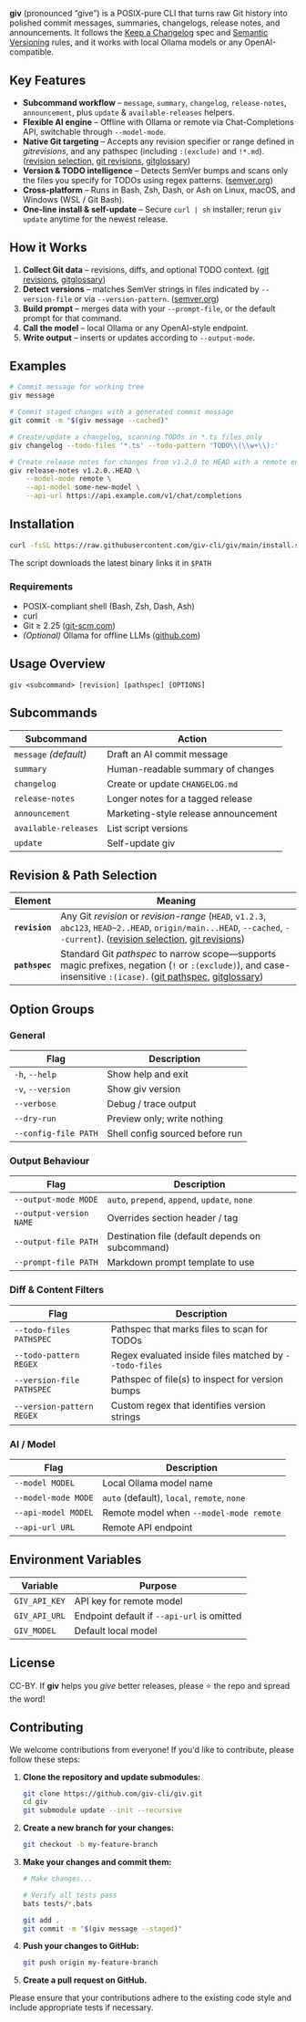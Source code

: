 **giv** (pronounced “give”) is a POSIX-pure CLI that turns raw Git history into polished commit messages, summaries, changelogs, release notes, and announcements. It follows the [Keep a Changelog][1] spec and [Semantic Versioning][2] rules, and it works with local Ollama models or any OpenAI-compatible. 


## Key Features

* **Subcommand workflow** – `message`, `summary`, `changelog`, `release-notes`, `announcement`, plus `update` & `available-releases` helpers.
* **Flexible AI engine** – Offline with Ollama or remote via Chat-Completions API, switchable through `--model-mode`.
* **Native Git targeting** – Accepts any revision specifier or range defined in *gitrevisions*, and any pathspec (including `:(exclude)` and `!*.md`). ([revision selection][7], [git revisions][5], [gitglossary][8])
* **Version & TODO intelligence** – Detects SemVer bumps and scans only the files you specify for TODOs using regex patterns. ([semver.org][2])
* **Cross-platform** – Runs in Bash, Zsh, Dash, or Ash on Linux, macOS, and Windows (WSL / Git Bash).
* **One-line install & self-update** – Secure `curl | sh` installer; rerun `giv update` anytime for the newest release.


## How it Works

1. **Collect Git data** – revisions, diffs, and optional TODO context. ([git revisions][7], [gitglossary][8])
2. **Detect versions** – matches SemVer strings in files indicated by `--version-file` or via `--version-pattern`. ([semver.org][2])
3. **Build prompt** – merges data with your `--prompt-file`, or the default prompt for that command.
4. **Call the model** – local Ollama or any OpenAI-style endpoint.
5. **Write output** – inserts or updates according to `--output-mode`.


## Examples

```bash
# Commit message for working tree
giv message

# Commit staged changes with a generated commit message
git commit -m "$(giv message --cached)"

# Create/update a changelog, scanning TODOs in *.ts files only
giv changelog --todo-files '*.ts' --todo-pattern 'TODO\\(\\w+\\):'

# Create release notes for changes from v1.2.0 to HEAD with a remote endpoint
giv release-notes v1.2.0..HEAD \
    --model-mode remote \
    --api-model some-new-model \
    --api-url https://api.example.com/v1/chat/completions
```


## Installation

```bash
curl -fsSL https://raw.githubusercontent.com/giv-cli/giv/main/install.sh | sh
```

The script downloads the latest binary links it in `$PATH`

### Requirements

* POSIX-compliant shell (Bash, Zsh, Dash, Ash)
* curl
* Git ≥ 2.25 ([git-scm.com][3])
* *(Optional)* Ollama for offline LLMs ([github.com][6])


## Usage Overview

```text
giv <subcommand> [revision] [pathspec] [OPTIONS]
```

## Subcommands

| Subcommand            | Action                               |
| --------------------- | ------------------------------------ |
| `message` *(default)* | Draft an AI commit message           |
| `summary`             | Human-readable summary of changes    |
| `changelog`           | Create or update `CHANGELOG.md`      |
| `release-notes`       | Longer notes for a tagged release    |
| `announcement`        | Marketing-style release announcement |
| `available-releases`  | List script versions                 |
| `update`              | Self-update giv                      |


## Revision & Path Selection

| Element        | Meaning                                                                                                                                                                           |
| -------------- | --------------------------------------------------------------------------------------------------------------------------------------------------------------------------------- |
| **`revision`** | Any Git *revision* or *revision-range* (`HEAD`, `v1.2.3`, `abc123`, `HEAD~2..HEAD`, `origin/main...HEAD`, `--cached`, `--current`). ([revision selection][7], [git revisions][5]) |
| **`pathspec`** | Standard Git *pathspec* to narrow scope—supports magic prefixes, negation (`!` or `:(exclude)`), and case-insensitive `:(icase)`. ([git pathspec][12], [gitglossary][8])          |


## Option Groups

### General

| Flag                 | Description                     |
| -------------------- | ------------------------------- |
| `-h`, `--help`       | Show help and exit              |
| `-v`, `--version`    | Show giv version                |
| `--verbose`          | Debug / trace output            |
| `--dry-run`          | Preview only; write nothing     |
| `--config-file PATH` | Shell config sourced before run |

### Output Behaviour

| Flag                    | Description                                      |
| ----------------------- | ------------------------------------------------ |
| `--output-mode MODE`    | `auto`, `prepend`, `append`, `update`, `none`    |
| `--output-version NAME` | Overrides section header / tag                   |
| `--output-file PATH`    | Destination file (default depends on subcommand) |
| `--prompt-file PATH`    | Markdown prompt template to use                  |

### Diff & Content Filters

| Flag                      | Description                                            |
| ------------------------- | ------------------------------------------------------ |
| `--todo-files PATHSPEC`   | Pathspec that marks files to scan for TODOs            |
| `--todo-pattern REGEX`    | Regex evaluated inside files matched by `--todo-files` |
| `--version-file PATHSPEC` | Pathspec of file(s) to inspect for version bumps       |
| `--version-pattern REGEX` | Custom regex that identifies version strings           |

### AI / Model

| Flag                | Description                                 |
| ------------------- | ------------------------------------------- |
| `--model MODEL`     | Local Ollama model name                     |
| `--model-mode MODE` | `auto` (default), `local`, `remote`, `none` |
| `--api-model MODEL` | Remote model when `--model-mode remote`     |
| `--api-url URL`     | Remote API endpoint                         |


## Environment Variables

| Variable         | Purpose                                            |
| ---------------- | -------------------------------------------------- |
| `GIV_API_KEY`    | API key for remote model                           |
| `GIV_API_URL`    | Endpoint default if `--api-url` is omitted         |
| `GIV_MODEL`      | Default local model                                |


## License

CC-BY. If **giv** helps you *give* better releases, please ⭐ the repo and spread the word!

## Contributing

We welcome contributions from everyone! If you'd like to contribute, please follow these steps:

1. **Clone the repository and update submodules:**
   ```bash
   git clone https://github.com/giv-cli/giv.git
   cd giv
   git submodule update --init --recursive
   ```

2. **Create a new branch for your changes:**
   ```bash
   git checkout -b my-feature-branch
   ```

3. **Make your changes and commit them:**
   ```bash
   # Make changes...

   # Verify all tests pass
   bats tests/*.bats
   
   git add .
   git commit -m "$(giv message --staged)"
   ```

4. **Push your changes to GitHub:**
   ```bash
   git push origin my-feature-branch
   ```

5. **Create a pull request on GitHub.**

Please ensure that your contributions adhere to the existing code style and include appropriate tests if necessary.

[1]: https://keepachangelog.com/en/1.1.0/ "Keep a Changelog"
[2]: https://semver.org/ "Semantic Versioning 2.0.0 | Semantic Versioning"
[3]: https://git-scm.com/downloads "Git Downloads"
[5]: https://git-scm.com/docs/gitrevisions "gitrevisions Documentation - Git"
[6]: https://github.com/ollama/ollama "ollama"
[7]: https://git-scm.com/book/en/v2/Git-Tools-Revision-Selection "7.1 Git Tools - Revision Selection"
[8]: https://git-scm.com/docs/gitglossary "gitglossary Documentation - Git"
[9]: https://git-scm.com/docs/gitignore "gitignore Documentation - Git"
[12]: https://git-scm.com/docs/git-add/2.37.3 "git add - pathspec-from-file=<file>"
